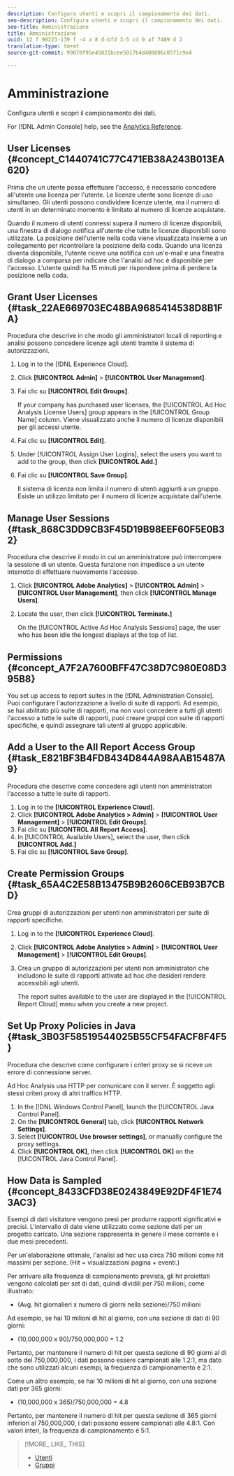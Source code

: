```yaml
---
description: Configura utenti e scopri il campionamento dei dati.
seo-description: Configura utenti e scopri il campionamento dei dati.
seo-title: Amministrazione
title: Amministrazione
uuid: 12 f 90223-139 f -4 a 8 d-bfd 3-5 cd 9 af 7489 d 2
translation-type: tm+mt
source-git-commit: 99078f95e45821bcee5017b4d480006c85f1c9e4

---
```



# Amministrazione

Configura utenti e scopri il campionamento dei dati.

For [!DNL Admin Console] help, see the [Analytics Reference](https://marketing.adobe.com/resources/help/en_US/reference/index.html).

## User Licenses {#concept_C1440741C77C471EB38A243B013EA620}

Prima che un utente possa effettuare l'accesso, è necessario concedere all'utente una licenza per l'utente. Le licenze utente sono licenze di uso simultaneo. Gli utenti possono condividere licenze utente, ma il numero di utenti in un determinato momento è limitato al numero di licenze acquistate.

<!-- 

c_user_license.html

 -->

Quando il numero di utenti connessi supera il numero di licenze disponibili, una finestra di dialogo notifica all'utente che tutte le licenze disponibili sono utilizzate. La posizione dell'utente nella coda viene visualizzata insieme a un collegamento per ricontrollare la posizione della coda. Quando una licenza diventa disponibile, l'utente riceve una notifica con un'e-mail e una finestra di dialogo a comparsa per indicare che l'analisi ad hoc è disponibile per l'accesso. L'utente quindi ha 15 minuti per rispondere prima di perdere la posizione nella coda.

## Grant User Licenses {#task_22AE669703EC48BA9685414538D8B1FA}

Procedura che descrive in che modo gli amministratori locali di reporting e analisi possono concedere licenze agli utenti tramite il sistema di autorizzazioni.

<!-- 

t_user_licenses.xml

 -->

1. Log in to the [!DNL Experience Cloud].
1. Click **[!UICONTROL Admin]** &gt; **[!UICONTROL User Management]**.
1. Fai clic su **[!UICONTROL Edit Groups]**.

   If your company has purchased user licenses, the [!UICONTROL Ad Hoc Analysis License Users] group appears in the [!UICONTROL Group Name] column. Viene visualizzato anche il numero di licenze disponibili per gli accessi utente.

1. Fai clic su **[!UICONTROL Edit]**.
1. Under [!UICONTROL Assign User Logins], select the users you want to add to the group, then click **[!UICONTROL Add.]**
1. Fai clic su **[!UICONTROL Save Group]**.

   Il sistema di licenza non limita il numero di utenti aggiunti a un gruppo. Esiste un utilizzo limitato per il numero di licenze acquistate dall'utente.

## Manage User Sessions {#task_868C3DD9CB3F45D19B98EEF60F5E0B32}

Procedura che descrive il modo in cui un amministratore può interrompere la sessione di un utente. Questa funzione non impedisce a un utente interrotto di effettuare nuovamente l'accesso.

<!-- 

t_managing_users.xml

 -->

1. Click **[!UICONTROL Adobe Analytics]** &gt; **[!UICONTROL Admin]** &gt; **[!UICONTROL User Management]**, then click **[!UICONTROL Manage Users]**.
1. Locate the user, then click **[!UICONTROL Terminate.]**

   On the [!UICONTROL Active Ad Hoc Analysis Sessions] page, the user who has been idle the longest displays at the top of list.

## Permissions {#concept_A7F2A7600BFF47C38D7C980E08D395B8}

<!-- 

c_permissions.xml

 -->

You set up access to report suites in the [!DNL Administration Console]. Puoi configurare l'autorizzazione a livello di suite di rapporti. Ad esempio, se hai abilitato più suite di rapporti, ma non vuoi concedere a tutti gli utenti l'accesso a tutte le suite di rapporti, puoi creare gruppi con suite di rapporti specifiche, e quindi assegnare tali utenti al gruppo applicabile.

## Add a User to the All Report Access Group {#task_E821BF3B4FDB434D844A98AAB15487A9}

Procedura che descrive come concedere agli utenti non amministratori l'accesso a tutte le suite di rapporti.

<!-- 

t_permissions.xml

 -->

1. Log in to the **[!UICONTROL Experience Cloud]**.
1. Click **[!UICONTROL Adobe Analytics > Admin]** &gt; **[!UICONTROL User Management]** &gt; **[!UICONTROL Edit Groups]**.
1. Fai clic su **[!UICONTROL All Report Access]**.
1. In [!UICONTROL Available Users], select the user, then click **[!UICONTROL Add.]**
1. Fai clic su **[!UICONTROL Save Group]**.

## Create Permission Groups {#task_65A4C2E58B13475B9B2606CEB93B7CBD}

Crea gruppi di autorizzazioni per utenti non amministratori per suite di rapporti specifiche.

<!-- 

t_permission_groups.xml

 -->

1. Log in to the **[!UICONTROL Experience Cloud]**.
1. Click **[!UICONTROL Adobe Analytics > Admin]** &gt; **[!UICONTROL User Management]** &gt; **[!UICONTROL Edit Groups]**.
1. Crea un gruppo di autorizzazioni per utenti non amministratori che includono le suite di rapporti attivate ad hoc che desideri rendere accessibili agli utenti.

   The report suites available to the user are displayed in the [!UICONTROL Report Cloud] menu when you create a new project.

## Set Up Proxy Policies in Java {#task_3B03F58519544025B55CF54FACF8F4F5}

Procedura che descrive come configurare i criteri proxy se si riceve un errore di connessione server.

<!-- 

t_proxy_policies.xml

 -->

Ad Hoc Analysis usa HTTP per comunicare con il server. È soggetto agli stessi criteri proxy di altri traffico HTTP.

1. In the [!DNL Windows Control Panel], launch the [!UICONTROL Java Control Panel].
1. On the **[!UICONTROL General]** tab, click **[!UICONTROL Network Settings]**.
1. Select **[!UICONTROL Use browser settings]**, or manually configure the proxy settings.
1. Click **[!UICONTROL OK]**, then click **[!UICONTROL OK]** on the [!UICONTROL Java Control Panel].

## How Data is Sampled {#concept_8433CFD38E0243849E92DF4F1E743AC3}

Esempi di dati visitatore vengono presi per produrre rapporti significativi e precisi. L'intervallo di date viene utilizzato come sezione dati per un progetto caricato. Una sezione rappresenta in genere il mese corrente e i due mesi precedenti.

<!-- 

c_overview_data_sampling.xml

 -->

Per un'elaborazione ottimale, l'analisi ad hoc usa circa 750 milioni come hit massimi per sezione. (Hit = visualizzazioni pagina + eventi.)

Per arrivare alla frequenza di campionamento prevista, gli hit proiettati vengono calcolati per set di dati, quindi dividili per 750 milioni, come illustrato:

* (Avg. hit giornalieri x numero di giorni nella sezione)/750 milioni

Ad esempio, se hai 10 milioni di hit al giorno, con una sezione di dati di 90 giorni:

* (10,000,000 x 90)/750,000,000 = 1.2

Pertanto, per mantenere il numero di hit per questa sezione di 90 giorni al di sotto del 750,000,000, i dati possono essere campionati alle 1.2:1, ma dato che sono utilizzati alcuni esempi, la frequenza di campionamento è 2:1.

Come un altro esempio, se hai 10 milioni di hit al giorno, con una sezione dati per 365 giorni:

* (10,000,000 x 365)/750,000,000 = 4.8

Pertanto, per mantenere il numero di hit per questa sezione di 365 giorni inferiori al 750,000,000, i dati possono essere campionati alle 4.8:1. Con valori interi, la frequenza di campionamento è 5:1.

>[!MORE_ LIKE_ THIS]
>
>* [Utenti](https://marketing.adobe.com/resources/help/en_US/reference/index.html?f=users)
>* [Gruppi](https://marketing.adobe.com/resources/help/en_US/reference/index.html?f=groups)

